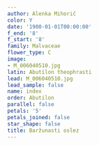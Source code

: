 ```yaml
---
author: Alenka Mihorič
color: Y
date: '1900-01-01T00:00:00'
f_end: '8'
f_start: '8'
family: Malvaceae
flower_type: C
image:
- M_006040510.jpg
latin: Abutilon theophrasti
lead: M_006040510.jpg
lead_sample: false
name: index
order: Abutilon
parallel: false
petals: '5'
petals_joined: false
star_shape: false
title: Baržunasti oslez
---
```


